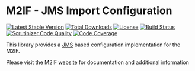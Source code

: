 # M2IF - JMS Import Configuration

[![Latest Stable Version](https://img.shields.io/packagist/v/techdivision/import-configuration-jms.svg?style=flat-square)](https://packagist.org/packages/techdivision/import-configuration-jms) 
 [![Total Downloads](https://img.shields.io/packagist/dt/techdivision/import-configuration-jms.svg?style=flat-square)](https://packagist.org/packages/techdivision/import-configuration-jms)
 [![License](https://img.shields.io/packagist/l/techdivision/import-configuration-jms.svg?style=flat-square)](https://packagist.org/packages/techdivision/import-configuration-jms)
 [![Build Status](https://img.shields.io/travis/techdivision/import-configuration-jms/master.svg?style=flat-square)](http://travis-ci.org/techdivision/import-configuration-jms)
 [![Scrutinizer Code Quality](https://img.shields.io/scrutinizer/g/techdivision/import-configuration-jms/master.svg?style=flat-square)](https://scrutinizer-ci.com/g/techdivision/import-configuration-jms/?branch=master)
 [![Code Coverage](https://img.shields.io/scrutinizer/coverage/g/techdivision/import-configuration-jms/master.svg?style=flat-square)](https://scrutinizer-ci.com/g/techdivision/import-configuration-jms/?branch=master)

This library provides a [JMS](https://github.com/schmittjoh/serializer) based configuration implementation for the M2IF.

Please visit the M2IF [website](https://m2if.com) for documentation and additional information

